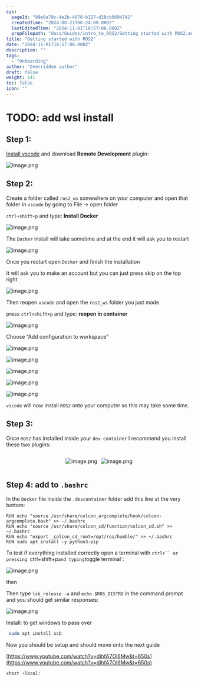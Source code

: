 ```yaml
---
sys:
  pageId: "89e0a78c-4e2b-4070-b327-d28cb0694742"
  createdTime: "2024-08-21T00:24:00.000Z"
  lastEditedTime: "2024-11-01T18:57:00.000Z"
  propFilepath: "docs/Guides/intro_to_ROS2/Getting started with ROS2.md"
title: "Getting started with ROS2"
date: "2024-11-01T18:57:00.000Z"
description: ""
tags:
  - "Onboarding"
author: "Overridden author"
draft: false
weight: 141
toc: false
icon: ""
---
```


# TODO: add wsl install

## Step 1:

[Install vscode](https://code.visualstudio.com/download) and download **Remote Development** plugin:

![image.png](https://prod-files-secure.s3.us-west-2.amazonaws.com/d518164a-d88e-44d1-a4ee-3adb3bd8bce0/efb52993-1881-4a40-b95e-6f020334f022/image.png?X-Amz-Algorithm=AWS4-HMAC-SHA256&X-Amz-Content-Sha256=UNSIGNED-PAYLOAD&X-Amz-Credential=ASIAZI2LB466ZMQJWI53%2F20250419%2Fus-west-2%2Fs3%2Faws4_request&X-Amz-Date=20250419T061036Z&X-Amz-Expires=3600&X-Amz-Security-Token=IQoJb3JpZ2luX2VjEP3%2F%2F%2F%2F%2F%2F%2F%2F%2F%2FwEaCXVzLXdlc3QtMiJGMEQCIAHueDOsNW3Y6kcmjukRZG6BkE90XNVMIoyFFlRMuoPgAiAxapLYN1rx%2FKkCTy0mYvkJkhlvlas74qJIpKH1qxglaCqIBAiG%2F%2F%2F%2F%2F%2F%2F%2F%2F%2F8BEAAaDDYzNzQyMzE4MzgwNSIMK2Hx2dOoXrkButP6KtwD5zYIQeXD0iuBwLEDl9GrGmsdDwDXlELJMJ61TC0cYCeES8KyaZVzdVWNsbCb5V3lBYUnrcEhQWjLWsrOUOMaOenBu%2FHzGrkZpXnOI8%2B2D%2BE3s05HkwJPOM0tUYgwNfGpoTYg5%2FXTjLCOacK%2BrxfuIMqKOcr6fKrpUSP%2FwqXC%2BI%2F5%2FbnkQF5E42yPe%2Bdjx177IQD94WKHTL%2BHqKsbTQ1D7D2ORoeEGfzva55fL948Nvg0IEV2npkGMFp3JDGZarqk1Oij1R8FOwWfUYcWjA8hv0DQ4%2BDZeA06zTUYVeq4tFla1v4YyLT1MxSzieM1U1mPH28w1vRtOlQR1lo1mrFML8aAqHeNubwW5lt%2F%2F%2F%2BwIJ%2BSJJayfXxD0aZoIWNSqx0MGmY7ygqjpvpuPbE7dxLE%2FD3jO9bUqOv7e6b%2Fv34K3VW%2B6ha%2FZk4BTCORPKMun4uBXURykzhfNDS8xBZ%2B2IyFwqwh591q9CWZ%2BUDbnLDP5V4Uh%2Bav%2F0h%2FpeAwSl6%2FgEJ0bu%2FvQ1Y76mxwywSy5c5k8EjUyp%2BybKP6DDf%2BL98nbfSQ0nb7QYlMNoc50%2FFL85HKUYLC2%2BUV%2BA%2FHdCB5Dx5SPb0usahKHX8t6BTKAWh%2BNAxsjnYVnDkV%2Fcl4YZ8wq9iMwAY6pgFVjyJ%2B6pnGKwWTlvrxSA0wgJePUS9gBc1NQkLFd8iTRDCbFErlPWkSXldU6py0N0BhFRoPvBjXWyVMo6xz0Vxe9GYlaimkP2Lh96shfVlApIxfZNBVu9uR87sjxJaNBhikBCdYzP9MqHXW6m4VrImWL5mir6fPd09NySWs2J3AJQsgxePhkTQZy1rz6O%2FExfuLYzpNg2TWtXJfM2tx%2FnBIsOaVJxcx&X-Amz-Signature=91fe95d399015568f37f3eb409641b393755ce6b55139d79e98e3a65fb7c9b65&X-Amz-SignedHeaders=host&x-id=GetObject)

## Step 2:

Create a folder called `ros2_ws` somewhere on your computer and open that folder in `vscode` by going to File → open folder 

`ctrl+shift+p` and type: **Install Docker**

![image.png](https://prod-files-secure.s3.us-west-2.amazonaws.com/d518164a-d88e-44d1-a4ee-3adb3bd8bce0/2269dc0e-1cd5-47ff-bceb-c04ad9b2eab0/image.png?X-Amz-Algorithm=AWS4-HMAC-SHA256&X-Amz-Content-Sha256=UNSIGNED-PAYLOAD&X-Amz-Credential=ASIAZI2LB466ZMQJWI53%2F20250419%2Fus-west-2%2Fs3%2Faws4_request&X-Amz-Date=20250419T061036Z&X-Amz-Expires=3600&X-Amz-Security-Token=IQoJb3JpZ2luX2VjEP3%2F%2F%2F%2F%2F%2F%2F%2F%2F%2FwEaCXVzLXdlc3QtMiJGMEQCIAHueDOsNW3Y6kcmjukRZG6BkE90XNVMIoyFFlRMuoPgAiAxapLYN1rx%2FKkCTy0mYvkJkhlvlas74qJIpKH1qxglaCqIBAiG%2F%2F%2F%2F%2F%2F%2F%2F%2F%2F8BEAAaDDYzNzQyMzE4MzgwNSIMK2Hx2dOoXrkButP6KtwD5zYIQeXD0iuBwLEDl9GrGmsdDwDXlELJMJ61TC0cYCeES8KyaZVzdVWNsbCb5V3lBYUnrcEhQWjLWsrOUOMaOenBu%2FHzGrkZpXnOI8%2B2D%2BE3s05HkwJPOM0tUYgwNfGpoTYg5%2FXTjLCOacK%2BrxfuIMqKOcr6fKrpUSP%2FwqXC%2BI%2F5%2FbnkQF5E42yPe%2Bdjx177IQD94WKHTL%2BHqKsbTQ1D7D2ORoeEGfzva55fL948Nvg0IEV2npkGMFp3JDGZarqk1Oij1R8FOwWfUYcWjA8hv0DQ4%2BDZeA06zTUYVeq4tFla1v4YyLT1MxSzieM1U1mPH28w1vRtOlQR1lo1mrFML8aAqHeNubwW5lt%2F%2F%2F%2BwIJ%2BSJJayfXxD0aZoIWNSqx0MGmY7ygqjpvpuPbE7dxLE%2FD3jO9bUqOv7e6b%2Fv34K3VW%2B6ha%2FZk4BTCORPKMun4uBXURykzhfNDS8xBZ%2B2IyFwqwh591q9CWZ%2BUDbnLDP5V4Uh%2Bav%2F0h%2FpeAwSl6%2FgEJ0bu%2FvQ1Y76mxwywSy5c5k8EjUyp%2BybKP6DDf%2BL98nbfSQ0nb7QYlMNoc50%2FFL85HKUYLC2%2BUV%2BA%2FHdCB5Dx5SPb0usahKHX8t6BTKAWh%2BNAxsjnYVnDkV%2Fcl4YZ8wq9iMwAY6pgFVjyJ%2B6pnGKwWTlvrxSA0wgJePUS9gBc1NQkLFd8iTRDCbFErlPWkSXldU6py0N0BhFRoPvBjXWyVMo6xz0Vxe9GYlaimkP2Lh96shfVlApIxfZNBVu9uR87sjxJaNBhikBCdYzP9MqHXW6m4VrImWL5mir6fPd09NySWs2J3AJQsgxePhkTQZy1rz6O%2FExfuLYzpNg2TWtXJfM2tx%2FnBIsOaVJxcx&X-Amz-Signature=10933bb8e96a8745a24e63f88c2d6f28f9e148a22dda45d71a53d995b518591d&X-Amz-SignedHeaders=host&x-id=GetObject)

The `Docker` install will take sometime and at the end it will ask you to restart

![image.png](https://prod-files-secure.s3.us-west-2.amazonaws.com/d518164a-d88e-44d1-a4ee-3adb3bd8bce0/ed233f78-be33-4b1f-b89c-9c346c0e961e/image.png?X-Amz-Algorithm=AWS4-HMAC-SHA256&X-Amz-Content-Sha256=UNSIGNED-PAYLOAD&X-Amz-Credential=ASIAZI2LB466ZMQJWI53%2F20250419%2Fus-west-2%2Fs3%2Faws4_request&X-Amz-Date=20250419T061036Z&X-Amz-Expires=3600&X-Amz-Security-Token=IQoJb3JpZ2luX2VjEP3%2F%2F%2F%2F%2F%2F%2F%2F%2F%2FwEaCXVzLXdlc3QtMiJGMEQCIAHueDOsNW3Y6kcmjukRZG6BkE90XNVMIoyFFlRMuoPgAiAxapLYN1rx%2FKkCTy0mYvkJkhlvlas74qJIpKH1qxglaCqIBAiG%2F%2F%2F%2F%2F%2F%2F%2F%2F%2F8BEAAaDDYzNzQyMzE4MzgwNSIMK2Hx2dOoXrkButP6KtwD5zYIQeXD0iuBwLEDl9GrGmsdDwDXlELJMJ61TC0cYCeES8KyaZVzdVWNsbCb5V3lBYUnrcEhQWjLWsrOUOMaOenBu%2FHzGrkZpXnOI8%2B2D%2BE3s05HkwJPOM0tUYgwNfGpoTYg5%2FXTjLCOacK%2BrxfuIMqKOcr6fKrpUSP%2FwqXC%2BI%2F5%2FbnkQF5E42yPe%2Bdjx177IQD94WKHTL%2BHqKsbTQ1D7D2ORoeEGfzva55fL948Nvg0IEV2npkGMFp3JDGZarqk1Oij1R8FOwWfUYcWjA8hv0DQ4%2BDZeA06zTUYVeq4tFla1v4YyLT1MxSzieM1U1mPH28w1vRtOlQR1lo1mrFML8aAqHeNubwW5lt%2F%2F%2F%2BwIJ%2BSJJayfXxD0aZoIWNSqx0MGmY7ygqjpvpuPbE7dxLE%2FD3jO9bUqOv7e6b%2Fv34K3VW%2B6ha%2FZk4BTCORPKMun4uBXURykzhfNDS8xBZ%2B2IyFwqwh591q9CWZ%2BUDbnLDP5V4Uh%2Bav%2F0h%2FpeAwSl6%2FgEJ0bu%2FvQ1Y76mxwywSy5c5k8EjUyp%2BybKP6DDf%2BL98nbfSQ0nb7QYlMNoc50%2FFL85HKUYLC2%2BUV%2BA%2FHdCB5Dx5SPb0usahKHX8t6BTKAWh%2BNAxsjnYVnDkV%2Fcl4YZ8wq9iMwAY6pgFVjyJ%2B6pnGKwWTlvrxSA0wgJePUS9gBc1NQkLFd8iTRDCbFErlPWkSXldU6py0N0BhFRoPvBjXWyVMo6xz0Vxe9GYlaimkP2Lh96shfVlApIxfZNBVu9uR87sjxJaNBhikBCdYzP9MqHXW6m4VrImWL5mir6fPd09NySWs2J3AJQsgxePhkTQZy1rz6O%2FExfuLYzpNg2TWtXJfM2tx%2FnBIsOaVJxcx&X-Amz-Signature=f921af41eb057189a60c9eb42e4c1067dbf79e57f2416a405117b862e7d5ecca&X-Amz-SignedHeaders=host&x-id=GetObject)

Once you restart open `Docker` and finish the installation

It will ask you to make an account but you can just press skip on the top right

![image.png](https://prod-files-secure.s3.us-west-2.amazonaws.com/d518164a-d88e-44d1-a4ee-3adb3bd8bce0/21010ad9-1659-4fd9-9f59-9932a09b2a3d/image.png?X-Amz-Algorithm=AWS4-HMAC-SHA256&X-Amz-Content-Sha256=UNSIGNED-PAYLOAD&X-Amz-Credential=ASIAZI2LB466ZMQJWI53%2F20250419%2Fus-west-2%2Fs3%2Faws4_request&X-Amz-Date=20250419T061036Z&X-Amz-Expires=3600&X-Amz-Security-Token=IQoJb3JpZ2luX2VjEP3%2F%2F%2F%2F%2F%2F%2F%2F%2F%2FwEaCXVzLXdlc3QtMiJGMEQCIAHueDOsNW3Y6kcmjukRZG6BkE90XNVMIoyFFlRMuoPgAiAxapLYN1rx%2FKkCTy0mYvkJkhlvlas74qJIpKH1qxglaCqIBAiG%2F%2F%2F%2F%2F%2F%2F%2F%2F%2F8BEAAaDDYzNzQyMzE4MzgwNSIMK2Hx2dOoXrkButP6KtwD5zYIQeXD0iuBwLEDl9GrGmsdDwDXlELJMJ61TC0cYCeES8KyaZVzdVWNsbCb5V3lBYUnrcEhQWjLWsrOUOMaOenBu%2FHzGrkZpXnOI8%2B2D%2BE3s05HkwJPOM0tUYgwNfGpoTYg5%2FXTjLCOacK%2BrxfuIMqKOcr6fKrpUSP%2FwqXC%2BI%2F5%2FbnkQF5E42yPe%2Bdjx177IQD94WKHTL%2BHqKsbTQ1D7D2ORoeEGfzva55fL948Nvg0IEV2npkGMFp3JDGZarqk1Oij1R8FOwWfUYcWjA8hv0DQ4%2BDZeA06zTUYVeq4tFla1v4YyLT1MxSzieM1U1mPH28w1vRtOlQR1lo1mrFML8aAqHeNubwW5lt%2F%2F%2F%2BwIJ%2BSJJayfXxD0aZoIWNSqx0MGmY7ygqjpvpuPbE7dxLE%2FD3jO9bUqOv7e6b%2Fv34K3VW%2B6ha%2FZk4BTCORPKMun4uBXURykzhfNDS8xBZ%2B2IyFwqwh591q9CWZ%2BUDbnLDP5V4Uh%2Bav%2F0h%2FpeAwSl6%2FgEJ0bu%2FvQ1Y76mxwywSy5c5k8EjUyp%2BybKP6DDf%2BL98nbfSQ0nb7QYlMNoc50%2FFL85HKUYLC2%2BUV%2BA%2FHdCB5Dx5SPb0usahKHX8t6BTKAWh%2BNAxsjnYVnDkV%2Fcl4YZ8wq9iMwAY6pgFVjyJ%2B6pnGKwWTlvrxSA0wgJePUS9gBc1NQkLFd8iTRDCbFErlPWkSXldU6py0N0BhFRoPvBjXWyVMo6xz0Vxe9GYlaimkP2Lh96shfVlApIxfZNBVu9uR87sjxJaNBhikBCdYzP9MqHXW6m4VrImWL5mir6fPd09NySWs2J3AJQsgxePhkTQZy1rz6O%2FExfuLYzpNg2TWtXJfM2tx%2FnBIsOaVJxcx&X-Amz-Signature=6480d35809b5ba9be8e8990080c9f4d1a365c9d641364b50dd80bc17d9def2cf&X-Amz-SignedHeaders=host&x-id=GetObject)

Then reopen `vscode` and open the `ros2_ws` folder you just made

press `ctrl+shift+p` and type: **reopen in container**

![image.png](https://prod-files-secure.s3.us-west-2.amazonaws.com/d518164a-d88e-44d1-a4ee-3adb3bd8bce0/4e93b8c2-41ad-488c-8095-c74205196118/image.png?X-Amz-Algorithm=AWS4-HMAC-SHA256&X-Amz-Content-Sha256=UNSIGNED-PAYLOAD&X-Amz-Credential=ASIAZI2LB466ZMQJWI53%2F20250419%2Fus-west-2%2Fs3%2Faws4_request&X-Amz-Date=20250419T061036Z&X-Amz-Expires=3600&X-Amz-Security-Token=IQoJb3JpZ2luX2VjEP3%2F%2F%2F%2F%2F%2F%2F%2F%2F%2FwEaCXVzLXdlc3QtMiJGMEQCIAHueDOsNW3Y6kcmjukRZG6BkE90XNVMIoyFFlRMuoPgAiAxapLYN1rx%2FKkCTy0mYvkJkhlvlas74qJIpKH1qxglaCqIBAiG%2F%2F%2F%2F%2F%2F%2F%2F%2F%2F8BEAAaDDYzNzQyMzE4MzgwNSIMK2Hx2dOoXrkButP6KtwD5zYIQeXD0iuBwLEDl9GrGmsdDwDXlELJMJ61TC0cYCeES8KyaZVzdVWNsbCb5V3lBYUnrcEhQWjLWsrOUOMaOenBu%2FHzGrkZpXnOI8%2B2D%2BE3s05HkwJPOM0tUYgwNfGpoTYg5%2FXTjLCOacK%2BrxfuIMqKOcr6fKrpUSP%2FwqXC%2BI%2F5%2FbnkQF5E42yPe%2Bdjx177IQD94WKHTL%2BHqKsbTQ1D7D2ORoeEGfzva55fL948Nvg0IEV2npkGMFp3JDGZarqk1Oij1R8FOwWfUYcWjA8hv0DQ4%2BDZeA06zTUYVeq4tFla1v4YyLT1MxSzieM1U1mPH28w1vRtOlQR1lo1mrFML8aAqHeNubwW5lt%2F%2F%2F%2BwIJ%2BSJJayfXxD0aZoIWNSqx0MGmY7ygqjpvpuPbE7dxLE%2FD3jO9bUqOv7e6b%2Fv34K3VW%2B6ha%2FZk4BTCORPKMun4uBXURykzhfNDS8xBZ%2B2IyFwqwh591q9CWZ%2BUDbnLDP5V4Uh%2Bav%2F0h%2FpeAwSl6%2FgEJ0bu%2FvQ1Y76mxwywSy5c5k8EjUyp%2BybKP6DDf%2BL98nbfSQ0nb7QYlMNoc50%2FFL85HKUYLC2%2BUV%2BA%2FHdCB5Dx5SPb0usahKHX8t6BTKAWh%2BNAxsjnYVnDkV%2Fcl4YZ8wq9iMwAY6pgFVjyJ%2B6pnGKwWTlvrxSA0wgJePUS9gBc1NQkLFd8iTRDCbFErlPWkSXldU6py0N0BhFRoPvBjXWyVMo6xz0Vxe9GYlaimkP2Lh96shfVlApIxfZNBVu9uR87sjxJaNBhikBCdYzP9MqHXW6m4VrImWL5mir6fPd09NySWs2J3AJQsgxePhkTQZy1rz6O%2FExfuLYzpNg2TWtXJfM2tx%2FnBIsOaVJxcx&X-Amz-Signature=1c8a61b2990d0a455bdd2f5680aec0a6aad5b4f18fb3947ae97e4d9fdea38138&X-Amz-SignedHeaders=host&x-id=GetObject)

Choose “Add configuration to workspace”

![image.png](https://prod-files-secure.s3.us-west-2.amazonaws.com/d518164a-d88e-44d1-a4ee-3adb3bd8bce0/9560b282-5060-4989-ba37-97e7b2c22476/image.png?X-Amz-Algorithm=AWS4-HMAC-SHA256&X-Amz-Content-Sha256=UNSIGNED-PAYLOAD&X-Amz-Credential=ASIAZI2LB466ZMQJWI53%2F20250419%2Fus-west-2%2Fs3%2Faws4_request&X-Amz-Date=20250419T061036Z&X-Amz-Expires=3600&X-Amz-Security-Token=IQoJb3JpZ2luX2VjEP3%2F%2F%2F%2F%2F%2F%2F%2F%2F%2FwEaCXVzLXdlc3QtMiJGMEQCIAHueDOsNW3Y6kcmjukRZG6BkE90XNVMIoyFFlRMuoPgAiAxapLYN1rx%2FKkCTy0mYvkJkhlvlas74qJIpKH1qxglaCqIBAiG%2F%2F%2F%2F%2F%2F%2F%2F%2F%2F8BEAAaDDYzNzQyMzE4MzgwNSIMK2Hx2dOoXrkButP6KtwD5zYIQeXD0iuBwLEDl9GrGmsdDwDXlELJMJ61TC0cYCeES8KyaZVzdVWNsbCb5V3lBYUnrcEhQWjLWsrOUOMaOenBu%2FHzGrkZpXnOI8%2B2D%2BE3s05HkwJPOM0tUYgwNfGpoTYg5%2FXTjLCOacK%2BrxfuIMqKOcr6fKrpUSP%2FwqXC%2BI%2F5%2FbnkQF5E42yPe%2Bdjx177IQD94WKHTL%2BHqKsbTQ1D7D2ORoeEGfzva55fL948Nvg0IEV2npkGMFp3JDGZarqk1Oij1R8FOwWfUYcWjA8hv0DQ4%2BDZeA06zTUYVeq4tFla1v4YyLT1MxSzieM1U1mPH28w1vRtOlQR1lo1mrFML8aAqHeNubwW5lt%2F%2F%2F%2BwIJ%2BSJJayfXxD0aZoIWNSqx0MGmY7ygqjpvpuPbE7dxLE%2FD3jO9bUqOv7e6b%2Fv34K3VW%2B6ha%2FZk4BTCORPKMun4uBXURykzhfNDS8xBZ%2B2IyFwqwh591q9CWZ%2BUDbnLDP5V4Uh%2Bav%2F0h%2FpeAwSl6%2FgEJ0bu%2FvQ1Y76mxwywSy5c5k8EjUyp%2BybKP6DDf%2BL98nbfSQ0nb7QYlMNoc50%2FFL85HKUYLC2%2BUV%2BA%2FHdCB5Dx5SPb0usahKHX8t6BTKAWh%2BNAxsjnYVnDkV%2Fcl4YZ8wq9iMwAY6pgFVjyJ%2B6pnGKwWTlvrxSA0wgJePUS9gBc1NQkLFd8iTRDCbFErlPWkSXldU6py0N0BhFRoPvBjXWyVMo6xz0Vxe9GYlaimkP2Lh96shfVlApIxfZNBVu9uR87sjxJaNBhikBCdYzP9MqHXW6m4VrImWL5mir6fPd09NySWs2J3AJQsgxePhkTQZy1rz6O%2FExfuLYzpNg2TWtXJfM2tx%2FnBIsOaVJxcx&X-Amz-Signature=48617edfde39ac145290eb8dd4175379918bb6f0213fc4292a5ac9dca74e2c0a&X-Amz-SignedHeaders=host&x-id=GetObject)

![image.png](https://prod-files-secure.s3.us-west-2.amazonaws.com/d518164a-d88e-44d1-a4ee-3adb3bd8bce0/2ee63f81-886b-48e8-a553-dc6e5eac99e4/image.png?X-Amz-Algorithm=AWS4-HMAC-SHA256&X-Amz-Content-Sha256=UNSIGNED-PAYLOAD&X-Amz-Credential=ASIAZI2LB466ZMQJWI53%2F20250419%2Fus-west-2%2Fs3%2Faws4_request&X-Amz-Date=20250419T061036Z&X-Amz-Expires=3600&X-Amz-Security-Token=IQoJb3JpZ2luX2VjEP3%2F%2F%2F%2F%2F%2F%2F%2F%2F%2FwEaCXVzLXdlc3QtMiJGMEQCIAHueDOsNW3Y6kcmjukRZG6BkE90XNVMIoyFFlRMuoPgAiAxapLYN1rx%2FKkCTy0mYvkJkhlvlas74qJIpKH1qxglaCqIBAiG%2F%2F%2F%2F%2F%2F%2F%2F%2F%2F8BEAAaDDYzNzQyMzE4MzgwNSIMK2Hx2dOoXrkButP6KtwD5zYIQeXD0iuBwLEDl9GrGmsdDwDXlELJMJ61TC0cYCeES8KyaZVzdVWNsbCb5V3lBYUnrcEhQWjLWsrOUOMaOenBu%2FHzGrkZpXnOI8%2B2D%2BE3s05HkwJPOM0tUYgwNfGpoTYg5%2FXTjLCOacK%2BrxfuIMqKOcr6fKrpUSP%2FwqXC%2BI%2F5%2FbnkQF5E42yPe%2Bdjx177IQD94WKHTL%2BHqKsbTQ1D7D2ORoeEGfzva55fL948Nvg0IEV2npkGMFp3JDGZarqk1Oij1R8FOwWfUYcWjA8hv0DQ4%2BDZeA06zTUYVeq4tFla1v4YyLT1MxSzieM1U1mPH28w1vRtOlQR1lo1mrFML8aAqHeNubwW5lt%2F%2F%2F%2BwIJ%2BSJJayfXxD0aZoIWNSqx0MGmY7ygqjpvpuPbE7dxLE%2FD3jO9bUqOv7e6b%2Fv34K3VW%2B6ha%2FZk4BTCORPKMun4uBXURykzhfNDS8xBZ%2B2IyFwqwh591q9CWZ%2BUDbnLDP5V4Uh%2Bav%2F0h%2FpeAwSl6%2FgEJ0bu%2FvQ1Y76mxwywSy5c5k8EjUyp%2BybKP6DDf%2BL98nbfSQ0nb7QYlMNoc50%2FFL85HKUYLC2%2BUV%2BA%2FHdCB5Dx5SPb0usahKHX8t6BTKAWh%2BNAxsjnYVnDkV%2Fcl4YZ8wq9iMwAY6pgFVjyJ%2B6pnGKwWTlvrxSA0wgJePUS9gBc1NQkLFd8iTRDCbFErlPWkSXldU6py0N0BhFRoPvBjXWyVMo6xz0Vxe9GYlaimkP2Lh96shfVlApIxfZNBVu9uR87sjxJaNBhikBCdYzP9MqHXW6m4VrImWL5mir6fPd09NySWs2J3AJQsgxePhkTQZy1rz6O%2FExfuLYzpNg2TWtXJfM2tx%2FnBIsOaVJxcx&X-Amz-Signature=a15df96e497844fa925dc88e4d77a920b0153491be47874ea98edf53997a349d&X-Amz-SignedHeaders=host&x-id=GetObject)

![image.png](https://prod-files-secure.s3.us-west-2.amazonaws.com/d518164a-d88e-44d1-a4ee-3adb3bd8bce0/ae1580b2-b048-407e-aed9-b584224a7a04/image.png?X-Amz-Algorithm=AWS4-HMAC-SHA256&X-Amz-Content-Sha256=UNSIGNED-PAYLOAD&X-Amz-Credential=ASIAZI2LB466ZMQJWI53%2F20250419%2Fus-west-2%2Fs3%2Faws4_request&X-Amz-Date=20250419T061036Z&X-Amz-Expires=3600&X-Amz-Security-Token=IQoJb3JpZ2luX2VjEP3%2F%2F%2F%2F%2F%2F%2F%2F%2F%2FwEaCXVzLXdlc3QtMiJGMEQCIAHueDOsNW3Y6kcmjukRZG6BkE90XNVMIoyFFlRMuoPgAiAxapLYN1rx%2FKkCTy0mYvkJkhlvlas74qJIpKH1qxglaCqIBAiG%2F%2F%2F%2F%2F%2F%2F%2F%2F%2F8BEAAaDDYzNzQyMzE4MzgwNSIMK2Hx2dOoXrkButP6KtwD5zYIQeXD0iuBwLEDl9GrGmsdDwDXlELJMJ61TC0cYCeES8KyaZVzdVWNsbCb5V3lBYUnrcEhQWjLWsrOUOMaOenBu%2FHzGrkZpXnOI8%2B2D%2BE3s05HkwJPOM0tUYgwNfGpoTYg5%2FXTjLCOacK%2BrxfuIMqKOcr6fKrpUSP%2FwqXC%2BI%2F5%2FbnkQF5E42yPe%2Bdjx177IQD94WKHTL%2BHqKsbTQ1D7D2ORoeEGfzva55fL948Nvg0IEV2npkGMFp3JDGZarqk1Oij1R8FOwWfUYcWjA8hv0DQ4%2BDZeA06zTUYVeq4tFla1v4YyLT1MxSzieM1U1mPH28w1vRtOlQR1lo1mrFML8aAqHeNubwW5lt%2F%2F%2F%2BwIJ%2BSJJayfXxD0aZoIWNSqx0MGmY7ygqjpvpuPbE7dxLE%2FD3jO9bUqOv7e6b%2Fv34K3VW%2B6ha%2FZk4BTCORPKMun4uBXURykzhfNDS8xBZ%2B2IyFwqwh591q9CWZ%2BUDbnLDP5V4Uh%2Bav%2F0h%2FpeAwSl6%2FgEJ0bu%2FvQ1Y76mxwywSy5c5k8EjUyp%2BybKP6DDf%2BL98nbfSQ0nb7QYlMNoc50%2FFL85HKUYLC2%2BUV%2BA%2FHdCB5Dx5SPb0usahKHX8t6BTKAWh%2BNAxsjnYVnDkV%2Fcl4YZ8wq9iMwAY6pgFVjyJ%2B6pnGKwWTlvrxSA0wgJePUS9gBc1NQkLFd8iTRDCbFErlPWkSXldU6py0N0BhFRoPvBjXWyVMo6xz0Vxe9GYlaimkP2Lh96shfVlApIxfZNBVu9uR87sjxJaNBhikBCdYzP9MqHXW6m4VrImWL5mir6fPd09NySWs2J3AJQsgxePhkTQZy1rz6O%2FExfuLYzpNg2TWtXJfM2tx%2FnBIsOaVJxcx&X-Amz-Signature=0b3a978d644dea8bf60f742dd4cb3b0f50d481714e638154e06bf92b464af13a&X-Amz-SignedHeaders=host&x-id=GetObject)

![image.png](https://prod-files-secure.s3.us-west-2.amazonaws.com/d518164a-d88e-44d1-a4ee-3adb3bd8bce0/53255b28-f75e-430f-b9e3-c0ac8577e42b/image.png?X-Amz-Algorithm=AWS4-HMAC-SHA256&X-Amz-Content-Sha256=UNSIGNED-PAYLOAD&X-Amz-Credential=ASIAZI2LB466ZMQJWI53%2F20250419%2Fus-west-2%2Fs3%2Faws4_request&X-Amz-Date=20250419T061036Z&X-Amz-Expires=3600&X-Amz-Security-Token=IQoJb3JpZ2luX2VjEP3%2F%2F%2F%2F%2F%2F%2F%2F%2F%2FwEaCXVzLXdlc3QtMiJGMEQCIAHueDOsNW3Y6kcmjukRZG6BkE90XNVMIoyFFlRMuoPgAiAxapLYN1rx%2FKkCTy0mYvkJkhlvlas74qJIpKH1qxglaCqIBAiG%2F%2F%2F%2F%2F%2F%2F%2F%2F%2F8BEAAaDDYzNzQyMzE4MzgwNSIMK2Hx2dOoXrkButP6KtwD5zYIQeXD0iuBwLEDl9GrGmsdDwDXlELJMJ61TC0cYCeES8KyaZVzdVWNsbCb5V3lBYUnrcEhQWjLWsrOUOMaOenBu%2FHzGrkZpXnOI8%2B2D%2BE3s05HkwJPOM0tUYgwNfGpoTYg5%2FXTjLCOacK%2BrxfuIMqKOcr6fKrpUSP%2FwqXC%2BI%2F5%2FbnkQF5E42yPe%2Bdjx177IQD94WKHTL%2BHqKsbTQ1D7D2ORoeEGfzva55fL948Nvg0IEV2npkGMFp3JDGZarqk1Oij1R8FOwWfUYcWjA8hv0DQ4%2BDZeA06zTUYVeq4tFla1v4YyLT1MxSzieM1U1mPH28w1vRtOlQR1lo1mrFML8aAqHeNubwW5lt%2F%2F%2F%2BwIJ%2BSJJayfXxD0aZoIWNSqx0MGmY7ygqjpvpuPbE7dxLE%2FD3jO9bUqOv7e6b%2Fv34K3VW%2B6ha%2FZk4BTCORPKMun4uBXURykzhfNDS8xBZ%2B2IyFwqwh591q9CWZ%2BUDbnLDP5V4Uh%2Bav%2F0h%2FpeAwSl6%2FgEJ0bu%2FvQ1Y76mxwywSy5c5k8EjUyp%2BybKP6DDf%2BL98nbfSQ0nb7QYlMNoc50%2FFL85HKUYLC2%2BUV%2BA%2FHdCB5Dx5SPb0usahKHX8t6BTKAWh%2BNAxsjnYVnDkV%2Fcl4YZ8wq9iMwAY6pgFVjyJ%2B6pnGKwWTlvrxSA0wgJePUS9gBc1NQkLFd8iTRDCbFErlPWkSXldU6py0N0BhFRoPvBjXWyVMo6xz0Vxe9GYlaimkP2Lh96shfVlApIxfZNBVu9uR87sjxJaNBhikBCdYzP9MqHXW6m4VrImWL5mir6fPd09NySWs2J3AJQsgxePhkTQZy1rz6O%2FExfuLYzpNg2TWtXJfM2tx%2FnBIsOaVJxcx&X-Amz-Signature=2fffbe67226972e15558be52b0fde3c846e1defa83b64758a67a1cf9ad1024c0&X-Amz-SignedHeaders=host&x-id=GetObject)

![image.png](https://prod-files-secure.s3.us-west-2.amazonaws.com/d518164a-d88e-44d1-a4ee-3adb3bd8bce0/7c562767-5af9-4ffb-97d1-327bcdf4ee00/image.png?X-Amz-Algorithm=AWS4-HMAC-SHA256&X-Amz-Content-Sha256=UNSIGNED-PAYLOAD&X-Amz-Credential=ASIAZI2LB466ZMQJWI53%2F20250419%2Fus-west-2%2Fs3%2Faws4_request&X-Amz-Date=20250419T061036Z&X-Amz-Expires=3600&X-Amz-Security-Token=IQoJb3JpZ2luX2VjEP3%2F%2F%2F%2F%2F%2F%2F%2F%2F%2FwEaCXVzLXdlc3QtMiJGMEQCIAHueDOsNW3Y6kcmjukRZG6BkE90XNVMIoyFFlRMuoPgAiAxapLYN1rx%2FKkCTy0mYvkJkhlvlas74qJIpKH1qxglaCqIBAiG%2F%2F%2F%2F%2F%2F%2F%2F%2F%2F8BEAAaDDYzNzQyMzE4MzgwNSIMK2Hx2dOoXrkButP6KtwD5zYIQeXD0iuBwLEDl9GrGmsdDwDXlELJMJ61TC0cYCeES8KyaZVzdVWNsbCb5V3lBYUnrcEhQWjLWsrOUOMaOenBu%2FHzGrkZpXnOI8%2B2D%2BE3s05HkwJPOM0tUYgwNfGpoTYg5%2FXTjLCOacK%2BrxfuIMqKOcr6fKrpUSP%2FwqXC%2BI%2F5%2FbnkQF5E42yPe%2Bdjx177IQD94WKHTL%2BHqKsbTQ1D7D2ORoeEGfzva55fL948Nvg0IEV2npkGMFp3JDGZarqk1Oij1R8FOwWfUYcWjA8hv0DQ4%2BDZeA06zTUYVeq4tFla1v4YyLT1MxSzieM1U1mPH28w1vRtOlQR1lo1mrFML8aAqHeNubwW5lt%2F%2F%2F%2BwIJ%2BSJJayfXxD0aZoIWNSqx0MGmY7ygqjpvpuPbE7dxLE%2FD3jO9bUqOv7e6b%2Fv34K3VW%2B6ha%2FZk4BTCORPKMun4uBXURykzhfNDS8xBZ%2B2IyFwqwh591q9CWZ%2BUDbnLDP5V4Uh%2Bav%2F0h%2FpeAwSl6%2FgEJ0bu%2FvQ1Y76mxwywSy5c5k8EjUyp%2BybKP6DDf%2BL98nbfSQ0nb7QYlMNoc50%2FFL85HKUYLC2%2BUV%2BA%2FHdCB5Dx5SPb0usahKHX8t6BTKAWh%2BNAxsjnYVnDkV%2Fcl4YZ8wq9iMwAY6pgFVjyJ%2B6pnGKwWTlvrxSA0wgJePUS9gBc1NQkLFd8iTRDCbFErlPWkSXldU6py0N0BhFRoPvBjXWyVMo6xz0Vxe9GYlaimkP2Lh96shfVlApIxfZNBVu9uR87sjxJaNBhikBCdYzP9MqHXW6m4VrImWL5mir6fPd09NySWs2J3AJQsgxePhkTQZy1rz6O%2FExfuLYzpNg2TWtXJfM2tx%2FnBIsOaVJxcx&X-Amz-Signature=9f27ba4aaeddb27f33d8dcbbaee507317fb25bfe3a051b06df9d5f0a9fef0a03&X-Amz-SignedHeaders=host&x-id=GetObject)

`vscode` will now install `ROS2` onto your computer so this may take some time.

## Step 3:

Once `ROS2` has installed inside your `dev-container` I recommend you install these two plugins:

<div style="display: flex;flex-direction: row; column-gap:10px; max-width: 630px;justify-content: center;">
<div>

![image.png](https://prod-files-secure.s3.us-west-2.amazonaws.com/d518164a-d88e-44d1-a4ee-3adb3bd8bce0/3fc3d550-5a54-4ba1-ba6b-faa01cdb7369/image.png?X-Amz-Algorithm=AWS4-HMAC-SHA256&X-Amz-Content-Sha256=UNSIGNED-PAYLOAD&X-Amz-Credential=ASIAZI2LB4667KZBLM2X%2F20250419%2Fus-west-2%2Fs3%2Faws4_request&X-Amz-Date=20250419T061038Z&X-Amz-Expires=3600&X-Amz-Security-Token=IQoJb3JpZ2luX2VjEP3%2F%2F%2F%2F%2F%2F%2F%2F%2F%2FwEaCXVzLXdlc3QtMiJHMEUCIQCWB2BBPWpwHPy0T%2BkpRVMnYKDJjSKk16z9%2Bt0U9CsmdgIgI7gMKDp%2BUgAU7M2NbZztkm4bPuUZ5ieo6oBoSP2LngYqiAQIhv%2F%2F%2F%2F%2F%2F%2F%2F%2F%2FARAAGgw2Mzc0MjMxODM4MDUiDMZ9m3eWbmHDKiyVTyrcA6rbj8Chg18fgPe9MSeQRI0WleAdaYOlsPOjr5CAR4nw4jWibjQBfnHhOgNUqCVTtv%2FmGIB0sQIlhs8EW86EBU7Gbzz1p64aeEItd4c6up%2Bi0JWGSfZLQubMFKqDZFLqY4ty%2Bcesjg%2FlEjgb3ArJNaq%2FsNgt0wrIKyTw549ce2zvDbHfYWFigz5x7fRq6JLZCDg6VY5lbKaUG6TEJZjRWFlR%2Bh%2FPIFfK1O9QyUz1SdKYr%2FXMTTV2PMJq6lseFVPkbloBO2lfZyFYoj2bg51mPK0fGMQTjfshsG6WvhA0bAC1LGGbLxeN%2Bi4vsbjbFq4JXHjCy3KwmiTE3PiBmpMFUGJXi27SD75ul4kY%2B0NRtEbS%2FzOmyF2ctFUqc6be8UfzVxe3ooU59YloDBhsHfdt1rCGvNg%2Bc%2Bfx98d0KytfE4Wqho15fkn51HmxgRzL7WJZDnwrHTtPW%2Fv7D4j2%2Bn7MG9kUnx1UbmI9O3I7yAy90p1H2JiHfYPWNqUwJnHVn8r6KuGMrTj1QRl0cDu%2Fr17dcmB8WI95V%2FunKls1jzz%2FdBFO4BPrJI3LmcA0xdyRZR46WaXher5hKAK0z9EjbElTy6xeTNIFRG5WWV6i19RNY2gXhtvB0RQDKhJAX27bMPbXjMAGOqUBZYAVCudnUuGdRiOJKo5TNlAzF%2BdSU39S6Sh4s%2BmnjOmFrLxavtyNsZ7yUrcP3B5Ck6HnlsKrlZFwVfPtbCryLuksTVSlXZQmjYAvV62vqz1M7iiBSQvWKC4qoL1a3Hf8V4AyLUyP5LTCz5coWAeHAksVRKjQ554UkvSPol5UNs36Xk0ZktKBkkrU%2FjeU08eifGtnmCCQXzfsas91LgWrbYuP7V6A&X-Amz-Signature=2e28a72855ee82649e2730880ee7c0bdd4ce0b407e0fa490acd46bc5bb46b367&X-Amz-SignedHeaders=host&x-id=GetObject)

</div>
<div>

![image.png](https://prod-files-secure.s3.us-west-2.amazonaws.com/d518164a-d88e-44d1-a4ee-3adb3bd8bce0/d994cc66-13c2-4093-a5a3-f84cf4601a82/image.png?X-Amz-Algorithm=AWS4-HMAC-SHA256&X-Amz-Content-Sha256=UNSIGNED-PAYLOAD&X-Amz-Credential=ASIAZI2LB466TPJLH7ZA%2F20250419%2Fus-west-2%2Fs3%2Faws4_request&X-Amz-Date=20250419T061039Z&X-Amz-Expires=3600&X-Amz-Security-Token=IQoJb3JpZ2luX2VjEP3%2F%2F%2F%2F%2F%2F%2F%2F%2F%2FwEaCXVzLXdlc3QtMiJHMEUCICL71JVfeflaqXieWS0qgBGnP5zfQaY7pd0OdW7CpjU3AiEA%2BG5MiLlPdcbwOuf5JrDwhEtAmGYqbjBjSIo2c%2FcrPlQqiAQIhv%2F%2F%2F%2F%2F%2F%2F%2F%2F%2FARAAGgw2Mzc0MjMxODM4MDUiDITCiLKKinDFUOS2NircA75e%2FUNTM0U2yx8bNFtKkIQk908HsPuyjjuG%2BSybm7dA4%2Bhkj0Wz0H1LYx1nm2VKnsNVkicm9PygcL%2FXdez9fI6YjxaKBQZN9XlsTLRQU4ieEEQSO6JzD4VUj1deKVpeiomQGYOTl%2FEt82eHTS0qDCQNPy7iTOvWj0%2BYnbnpXU0CMrZ3t%2Bnut15CK9e03dq7e4N7uSJxQHUkeE62hz%2F%2BV5GlMVxYE724Ce7ijuZ888mU2LbMA9stIhlBjtR3co6PXgNT5W%2F1QNTPZSbJaASe%2FWxciI%2FM5n8nZmZkBgqoLQmFi64YRpv%2FtRXbwPhzV6s1GL%2BfhLGinQqZBj7FRNsZuEjoQSPEutWPo0qVN97qpsL1%2FkFT0y3a2c0BcCDDqAV%2B5cRnnYGYL%2F%2ByS9s0vM0xrYUwy30bh1cBcyhlvE5sTJXgn9G86dOJBUzQwil5Tqn9xc6UfN57WPL7iMMBfrDcF%2Bv0sNULOYNV2%2BbBp1stM7zZj8lEcRxH%2FqYd0lWmGrIwT6ggB98FVYk1eDnoi3PxEh%2FQacDy0Y8Sp9YBE9SEHEkEKvxXn6JaGnaqd5Wu%2BCIy%2FPYvyLuCOYMohLP1CZbFzITqWLAEeAvngov1IQM9qfc1OzxzC11YFhcg%2B0R9MN3XjMAGOqUBfLZuQxpdoq2ADikKDwWFBRoU6ASfAKt2szgutWyVpQn0oUAXQ5zXVXCStO6IAIjwwjFT%2B%2FHbJsUK38XpvrNbvpwIMSYHttm85agiIgY%2By00zhNf5%2F6g9Ojxa1ahi97V9wQoRjTqeTqCbfO1YFe6voWibqZeMdr1YdfGb%2FVQcXS%2FEQCmF8DFrpb%2Bsw%2F07%2Bf%2B7ZeFEVpxQBQYk59H0Xa3JpXiepbYi&X-Amz-Signature=66a1931ad312ef48f1a7244090c7b9ad5f7d5e7961e5e255ff549e42f23d1010&X-Amz-SignedHeaders=host&x-id=GetObject)

</div>
</div>

## Step 4: add to `.bashrc`

In the `Docker` file inside the `.devcontainer` folder add this line at the very bottom: 

```docker
RUN echo "source /usr/share/colcon_argcomplete/hook/colcon-argcomplete.bash" >> ~/.bashrc
RUN echo "source /usr/share/colcon_cd/function/colcon_cd.sh" >> ~/.bashrc
RUN echo "export _colcon_cd_root=/opt/ros/humble/" >> ~/.bashrc
RUN sudo apt install -y python3-pip 
```

To test if everything installed correctly open a terminal with `ctrl+`` or pressing `ctrl+shift+p` and typing `toggle terminal`:

![image.png](https://prod-files-secure.s3.us-west-2.amazonaws.com/d518164a-d88e-44d1-a4ee-3adb3bd8bce0/6a4943d8-b04e-4c02-9a58-775f3384d1a5/image.png?X-Amz-Algorithm=AWS4-HMAC-SHA256&X-Amz-Content-Sha256=UNSIGNED-PAYLOAD&X-Amz-Credential=ASIAZI2LB466ZMQJWI53%2F20250419%2Fus-west-2%2Fs3%2Faws4_request&X-Amz-Date=20250419T061036Z&X-Amz-Expires=3600&X-Amz-Security-Token=IQoJb3JpZ2luX2VjEP3%2F%2F%2F%2F%2F%2F%2F%2F%2F%2FwEaCXVzLXdlc3QtMiJGMEQCIAHueDOsNW3Y6kcmjukRZG6BkE90XNVMIoyFFlRMuoPgAiAxapLYN1rx%2FKkCTy0mYvkJkhlvlas74qJIpKH1qxglaCqIBAiG%2F%2F%2F%2F%2F%2F%2F%2F%2F%2F8BEAAaDDYzNzQyMzE4MzgwNSIMK2Hx2dOoXrkButP6KtwD5zYIQeXD0iuBwLEDl9GrGmsdDwDXlELJMJ61TC0cYCeES8KyaZVzdVWNsbCb5V3lBYUnrcEhQWjLWsrOUOMaOenBu%2FHzGrkZpXnOI8%2B2D%2BE3s05HkwJPOM0tUYgwNfGpoTYg5%2FXTjLCOacK%2BrxfuIMqKOcr6fKrpUSP%2FwqXC%2BI%2F5%2FbnkQF5E42yPe%2Bdjx177IQD94WKHTL%2BHqKsbTQ1D7D2ORoeEGfzva55fL948Nvg0IEV2npkGMFp3JDGZarqk1Oij1R8FOwWfUYcWjA8hv0DQ4%2BDZeA06zTUYVeq4tFla1v4YyLT1MxSzieM1U1mPH28w1vRtOlQR1lo1mrFML8aAqHeNubwW5lt%2F%2F%2F%2BwIJ%2BSJJayfXxD0aZoIWNSqx0MGmY7ygqjpvpuPbE7dxLE%2FD3jO9bUqOv7e6b%2Fv34K3VW%2B6ha%2FZk4BTCORPKMun4uBXURykzhfNDS8xBZ%2B2IyFwqwh591q9CWZ%2BUDbnLDP5V4Uh%2Bav%2F0h%2FpeAwSl6%2FgEJ0bu%2FvQ1Y76mxwywSy5c5k8EjUyp%2BybKP6DDf%2BL98nbfSQ0nb7QYlMNoc50%2FFL85HKUYLC2%2BUV%2BA%2FHdCB5Dx5SPb0usahKHX8t6BTKAWh%2BNAxsjnYVnDkV%2Fcl4YZ8wq9iMwAY6pgFVjyJ%2B6pnGKwWTlvrxSA0wgJePUS9gBc1NQkLFd8iTRDCbFErlPWkSXldU6py0N0BhFRoPvBjXWyVMo6xz0Vxe9GYlaimkP2Lh96shfVlApIxfZNBVu9uR87sjxJaNBhikBCdYzP9MqHXW6m4VrImWL5mir6fPd09NySWs2J3AJQsgxePhkTQZy1rz6O%2FExfuLYzpNg2TWtXJfM2tx%2FnBIsOaVJxcx&X-Amz-Signature=1212b0c57c7fb74fce5a4183040d416c0c6faf3c20cc6768869013360e0fd7f7&X-Amz-SignedHeaders=host&x-id=GetObject)

then 

Then type `lsb_release -a` and `echo $ROS_DISTRO` in the command prompt and you should get similar responses:

![image.png](https://prod-files-secure.s3.us-west-2.amazonaws.com/d518164a-d88e-44d1-a4ee-3adb3bd8bce0/3e635dec-a805-4e85-8b9e-d000e5b71a4e/image.png?X-Amz-Algorithm=AWS4-HMAC-SHA256&X-Amz-Content-Sha256=UNSIGNED-PAYLOAD&X-Amz-Credential=ASIAZI2LB466ZMQJWI53%2F20250419%2Fus-west-2%2Fs3%2Faws4_request&X-Amz-Date=20250419T061036Z&X-Amz-Expires=3600&X-Amz-Security-Token=IQoJb3JpZ2luX2VjEP3%2F%2F%2F%2F%2F%2F%2F%2F%2F%2FwEaCXVzLXdlc3QtMiJGMEQCIAHueDOsNW3Y6kcmjukRZG6BkE90XNVMIoyFFlRMuoPgAiAxapLYN1rx%2FKkCTy0mYvkJkhlvlas74qJIpKH1qxglaCqIBAiG%2F%2F%2F%2F%2F%2F%2F%2F%2F%2F8BEAAaDDYzNzQyMzE4MzgwNSIMK2Hx2dOoXrkButP6KtwD5zYIQeXD0iuBwLEDl9GrGmsdDwDXlELJMJ61TC0cYCeES8KyaZVzdVWNsbCb5V3lBYUnrcEhQWjLWsrOUOMaOenBu%2FHzGrkZpXnOI8%2B2D%2BE3s05HkwJPOM0tUYgwNfGpoTYg5%2FXTjLCOacK%2BrxfuIMqKOcr6fKrpUSP%2FwqXC%2BI%2F5%2FbnkQF5E42yPe%2Bdjx177IQD94WKHTL%2BHqKsbTQ1D7D2ORoeEGfzva55fL948Nvg0IEV2npkGMFp3JDGZarqk1Oij1R8FOwWfUYcWjA8hv0DQ4%2BDZeA06zTUYVeq4tFla1v4YyLT1MxSzieM1U1mPH28w1vRtOlQR1lo1mrFML8aAqHeNubwW5lt%2F%2F%2F%2BwIJ%2BSJJayfXxD0aZoIWNSqx0MGmY7ygqjpvpuPbE7dxLE%2FD3jO9bUqOv7e6b%2Fv34K3VW%2B6ha%2FZk4BTCORPKMun4uBXURykzhfNDS8xBZ%2B2IyFwqwh591q9CWZ%2BUDbnLDP5V4Uh%2Bav%2F0h%2FpeAwSl6%2FgEJ0bu%2FvQ1Y76mxwywSy5c5k8EjUyp%2BybKP6DDf%2BL98nbfSQ0nb7QYlMNoc50%2FFL85HKUYLC2%2BUV%2BA%2FHdCB5Dx5SPb0usahKHX8t6BTKAWh%2BNAxsjnYVnDkV%2Fcl4YZ8wq9iMwAY6pgFVjyJ%2B6pnGKwWTlvrxSA0wgJePUS9gBc1NQkLFd8iTRDCbFErlPWkSXldU6py0N0BhFRoPvBjXWyVMo6xz0Vxe9GYlaimkP2Lh96shfVlApIxfZNBVu9uR87sjxJaNBhikBCdYzP9MqHXW6m4VrImWL5mir6fPd09NySWs2J3AJQsgxePhkTQZy1rz6O%2FExfuLYzpNg2TWtXJfM2tx%2FnBIsOaVJxcx&X-Amz-Signature=122587a1eb39c07ba6c898e78f63ce818e70048a520ce3ff5c0b219d83ea8877&X-Amz-SignedHeaders=host&x-id=GetObject)

Install:  to get windows to pass over

```bash
 sudo apt install xcb
```

Now you should be setup and should move onto the next guide 

[https://www.youtube.com/watch?v=dihfA7Ol6Mw&t=650s](https://www.youtube.com/watch?v=dihfA7Ol6Mw&t=650s)

```python
xhost +local:
```
